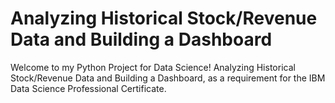 # Analyzing Historical Stock/Revenue Data and Building a Dashboard
Welcome to my Python Project for Data Science!
Analyzing Historical Stock/Revenue Data and Building a Dashboard, as a requirement for the IBM Data Science Professional Certificate.
